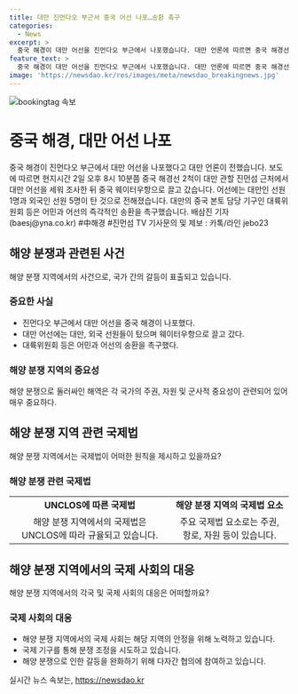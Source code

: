 ```yaml
---
title: 대만 진먼다오 부근서 중국 어선 나포…송환 촉구
categories:
  - News
excerpt: >
  중국 해경이 대만 어선을 진먼다오 부근에서 나포했습니다. 대만 언론에 따르면 중국 해경선 2척이 어선을 세워 조사한 뒤 중국 웨이터우항으로 끌고 갔으며, 어선에는 대만인 선원 1명과 외국인 선원 5명이 탔습니다. 대만의 대륙위원회 등은 어민과 어선의 즉각적인 송환을 촉구하고 있습니다. #중국해경 #진먼섬 
feature_text: >
  중국 해경이 대만 어선을 진먼다오 부근에서 나포했습니다. 대만 언론에 따르면 중국 해경선 2척이 어선을 세워 조사한 뒤 중국 웨이터우항으로 끌고 갔으며, 어선에는 대만인 선원 1명과 외국인 선원 5명이 탔습니다. 대만의 대륙위원회 등은 어민과 어선의 즉각적인 송환을 촉구하고 있습니다. #중국해경 #진먼섬 
image: 'https://newsdao.kr/res/images/meta/newsdao_breakingnews.jpg'
---
```


<p><img src="https://newsdao.kr/res/images/meta/newsdao_breakingnews.jpg" alt="bookingtag 속보" /></p>

<h1>중국 해경, 대만 어선 나포</h1>

<p data-ke-size="size16">중국 해경이 진먼다오 부근에서 대만 어선을 나포했다고 대만 언론이 전했습니다. 보도에 따르면 현지시간 2일 오후 8시 10분쯤 중국 해경선 2척이 대만 관할 진먼섬 근처에서 대만 어선을 세워 조사한 뒤 중국 웨이터우항으로 끌고 갔습니다. 어선에는 대만인 선원 1명과 외국인 선원 5명이 탄 것으로 전해졌습니다. 대만의 중국 본토 담당 기구인 대륙위원회 등은 어민과 어선의 즉각적인 송환을 촉구했습니다. 배삼진 기자 (baesj@yna.co.kr) #中해경 #진먼섬 TV 기사문의 및 제보 : 카톡/라인 jebo23</p>

<h2 data-ke-size="size26">해양 분쟁과 관련된 사건</h2>

<p data-ke-size="size16">해양 분쟁 지역에서의 사건으로, 국가 간의 갈등이 표출되고 있습니다.</p>

<h3>중요한 사실</h3>

<ul>
    <li>진먼다오 부근에서 대만 어선을 중국 해경이 나포했다.</li>
    <li>대만 어선에는 대만, 외국 선원들이 탔으며 웨이터우항으로 끌고 갔다.</li>
    <li>대륙위원회 등은 어민과 어선의 송환을 촉구했다.</li>
</ul>

<h3>해양 분쟁 지역의 중요성</h3>

<p data-ke-size="size16">해양 분쟁으로 둘러싸인 해역은 각 국가의 주권, 자원 및 군사적 중요성이 관련되어 있어 매우 중요하다.</p>

<h2 data-ke-size="size26">해양 분쟁 지역 관련 국제법</h2>

<p data-ke-size="size16">해양 분쟁 지역에서는 국제법이 어떠한 원칙을 제시하고 있을까요?</p>

<h3>해양 분쟁 관련 국제법</h3>

<table>
    <tr>
        <td style="text-align: center; height: 17px;"><b>UNCLOS에 따른 국제법</b></td>
        <td style="text-align: center; height: 17px;"><b>해양 분쟁 지역의 국제법 요소</b></td>
    </tr>
    <tr>
        <td style="text-align: center; height: 17px;">해양 분쟁 지역에서의 국제법은 UNCLOS에 따라 규율되고 있습니다.</td>
        <td style="text-align: center; height: 17px;">주요 국제법 요소로는 주권, 항로, 자원 등이 있습니다.</td>
    </tr>
</table>

<h2 data-ke-size="size26">해양 분쟁 지역에서의 국제 사회의 대응</h2>

<p data-ke-size="size16">해양 분쟁 지역에서의 각국 및 국제 사회의 대응은 어떠할까요?</p>

<h3>국제 사회의 대응</h3>

<ul>
    <li>해양 분쟁 지역에서의 국제 사회는 해당 지역의 안정을 위해 노력하고 있습니다.</li>
    <li>국제 기구를 통해 분쟁 조정을 시도하고 있습니다.</li>
    <li>해양 분쟁으로 인한 갈등을 완화하기 위해 다자간 협의에 참여하고 있습니다.</li>
</ul>
실시간 뉴스 속보는, <a href="https://newsdao.kr" rel="dofollow">https://newsdao.kr</a>


